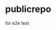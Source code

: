 # publicrepo
for e2e test







































































































































































































































































































































































































































































































































































































































































































































































































































































































































































































































































































































































































































































































































































































































































































































































































































































































































































































































































































































































































































































































































































































































































































































































































































































































































































































































































































































































































































































































































































































































































































































































































































































































































































































































































































































































































































































































































































































































































































































































































































































































































































































































































